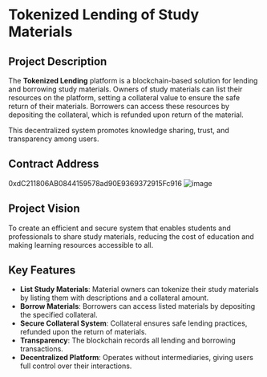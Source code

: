 # Tokenized Lending of Study Materials

## Project Description
The **Tokenized Lending** platform is a blockchain-based solution for lending and borrowing study materials. Owners of study materials can list their resources on the platform, setting a collateral value to ensure the safe return of their materials. Borrowers can access these resources by depositing the collateral, which is refunded upon return of the material. 

This decentralized system promotes knowledge sharing, trust, and transparency among users.

## Contract Address
0xdC211806AB0844159578ad90E9369372915Fc916
![image](https://github.com/user-attachments/assets/235153d7-e50e-4008-8aae-79cf05202621)



## Project Vision
To create an efficient and secure system that enables students and professionals to share study materials, reducing the cost of education and making learning resources accessible to all.

## Key Features
- **List Study Materials**: Material owners can tokenize their study materials by listing them with descriptions and a collateral amount.
- **Borrow Materials**: Borrowers can access listed materials by depositing the specified collateral.
- **Secure Collateral System**: Collateral ensures safe lending practices, refunded upon the return of materials.
- **Transparency**: The blockchain records all lending and borrowing transactions.
- **Decentralized Platform**: Operates without intermediaries, giving users full control over their interactions.




